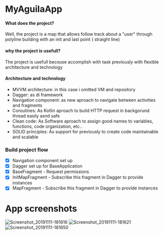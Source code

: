 # MyAguilaApp

#### What does the project?
Well, the project is a map that allows follow track about a "user" through polyline building with an init and last point (
straight line)

#### why the project is usefull?
The project is usefull becouse accomplish with task previously with flexible architecture and technology 
  #### **Architecture and technology** 
  - MVVM architecture: in this case i omitted VM and repository
  - Dagger: as di framework
  - Navigation component: as new aproach to navigate between activities and fragments
  - Coroutines: As Kotlin aproach to build HTTP request in backgorund thread easily asnd safe
  - Clean code: As Software aproach to assign good names to variables, functions, code organization, etc..
  - SOLID principles: As support for previously to create code maintainable and scalable 
  
  ### Build project flow
  
- [x] Navigation component set up
- [x] Dagger set up for BaseApplication
- [x] BaseFragment
      - Request permissions
- [x] InitMapFragment
      - Subscribe this fragment in Dagger to provide instances
- [x] MapFragment
      -  Subscribe this fragment in Dagger to provide instances

# App screenshots

![Screenshot_20191111-181616](https://user-images.githubusercontent.com/43419630/68628796-b030d680-04af-11ea-81f8-f78ef0a7dde2.jpg)
![Screenshot_20191111-181621](https://user-images.githubusercontent.com/43419630/68628797-b030d680-04af-11ea-8c4f-5580a985d20c.jpg)
![Screenshot_20191111-181650](https://user-images.githubusercontent.com/43419630/68628798-b030d680-04af-11ea-8c41-6e8898cd8fcc.jpg)

      
